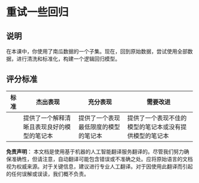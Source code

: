 # 重试一些回归

## 说明

在本课中，你使用了南瓜数据的一个子集。现在，回到原始数据，尝试使用全部数据，进行清洗和标准化，构建一个逻辑回归模型。

## 评分标准

| 标准     | 杰出表现                                                                | 充分表现                                                     | 需要改进                                                     |
| -------- | ----------------------------------------------------------------------- | ------------------------------------------------------------ | ----------------------------------------------------------- |
|          | 提供了一个解释清晰且表现良好的模型的笔记本                              | 提供了一个表现最低限度的模型的笔记本                         | 提供了一个表现不佳的模型的笔记本或没有提供模型的笔记本     |

**免责声明**：
本文档是使用基于机器的人工智能翻译服务翻译的。尽管我们努力确保准确性，但请注意，自动翻译可能包含错误或不准确之处。应将原始语言的文档视为权威来源。对于关键信息，建议进行专业人工翻译。对于因使用此翻译而引起的任何误解或误读，我们概不负责。